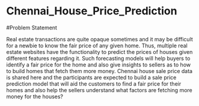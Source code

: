 # Chennai_House_Price_Prediction
#Problem Statement

Real estate transactions are quite opaque sometimes and it may be difficult for a newbie to know the fair price of any given home. Thus, multiple real estate websites have the functionality to predict the prices of houses given different features regarding it. Such forecasting models will help buyers to identify a fair price for the home and also give insights to sellers as to how to build homes that fetch them more money. Chennai house sale price data is shared here and the participants are expected to build a sale price prediction model that will aid the customers to find a fair price for their homes and also help the sellers understand what factors are fetching more money for the houses?

